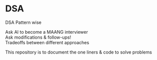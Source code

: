 # DSA
DSA Pattern wise

Ask AI to become a MAANG interviewer <br>
Ask modifications & follow-ups! <br>
Tradeoffs between different approaches

This repository is to document the one liners & code to solve problems
